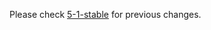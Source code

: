 Please check [5-1-stable](https://github.com/rails/rails/blob/5-1-stable/actioncable/CHANGELOG.md) for previous changes.
